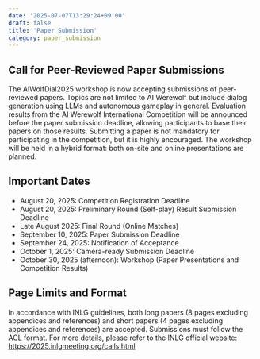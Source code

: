 ```yaml
---
date: '2025-07-07T13:29:24+09:00'
draft: false
title: 'Paper Submission'
category: paper_submission
---
```


## Call for Peer-Reviewed Paper Submissions

The AIWolfDial2025 workshop is now accepting submissions of peer-reviewed papers.
Topics are not limited to AI Werewolf but include dialog generation using LLMs and autonomous gameplay in general.
Evaluation results from the AI Werewolf International Competition will be announced before the paper submission deadline, allowing participants to base their papers on those results.
Submitting a paper is not mandatory for participating in the competition, but it is highly encouraged.
The workshop will be held in a hybrid format: both on-site and online presentations are planned.

## Important Dates

- August 20, 2025: Competition Registration Deadline
- August 20, 2025: Preliminary Round (Self-play) Result Submission Deadline
- Late August 2025: Final Round (Online Matches)
- September 10, 2025: Paper Submission Deadline
- September 24, 2025: Notification of Acceptance
- October 1, 2025: Camera-ready Submission Deadline
- October 30, 2025 (afternoon): Workshop (Paper Presentations and Competition Results)

## Page Limits and Format

In accordance with INLG guidelines, both long papers (8 pages excluding appendices and references) and short papers (4 pages excluding appendices and references) are accepted.
Submissions must follow the ACL format. For more details, please refer to the INLG official website:
https://2025.inlgmeeting.org/calls.html
